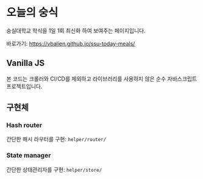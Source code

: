# 오늘의 숭식

숭실대학교 학식을 1일 1회 최신화 하여 보여주는 페이지입니다.

바로가기: https://vbalien.github.io/ssu-today-meals/

## Vanilla JS

본 코드는 크롤러와 CI/CD를 제외하고 라이브러리를 사용하지 않은 순수 자바스크립트 프로젝트입니다.

## 구현체

### Hash router

간단한 해시 라우터를 구현: `helper/router/`

### State manager

간단한 상태관리자를 구현: `helper/store/`
